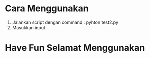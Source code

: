 # Cara Menggunakan
1. Jalankan script dengan command : pyhton test2.py
2. Masukkan input 


# Have Fun Selamat Menggunakan 